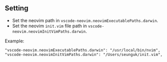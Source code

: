 ## Setting

* Set the neovim path in `vscode-neovim.neovimExecutablePaths.darwin`. 
* Set the neovim `init.vim` file path in `vscode-neovim.neovimInitVimPaths.darwin`.  

Example:

```
"vscode-neovim.neovimExecutablePaths.darwin": "/usr/local/bin/nvim",
"vscode-neovim.neovimInitVimPaths.darwin": "/Users/seunguk/init.vim",
```
